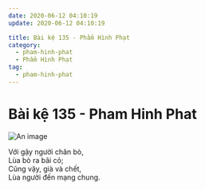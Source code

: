 ```yaml
---
date: 2020-06-12 04:10:19
update: 2020-06-12 04:10:19

title: Bài kệ 135 - Phẩm Hình Phạt
category:
  - pham-hinh-phat
  - Phẩm Hình Phạt
tag:
  - pham-hinh-phat
---
```


# Bài kệ 135 - Pham Hinh Phat

![An image](/img/pham-hinh-phat/pham-hinh-phat-135.jpg)

Với gậy người chăn bò,<br>Lùa bò ra bãi cỏ;<br>Cũng vậy, già và chết,<br>Lùa người đến mạng chung.<br>

